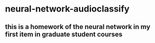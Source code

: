# neural-network-audioclassify

## this is a homework of the neural network in my first item in graduate student courses
